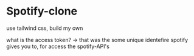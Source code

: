 # Spotify-clone
use tailwind css, build my own
 
 
 
what is the access token? -> that was the some unique identefire spotify gives you to, for access the spotify-API's 
